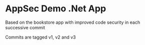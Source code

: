 # AppSec Demo .Net App

Based on the bookstore app with improved code security in each successive commit

Commits are tagged v1, v2 and v3
